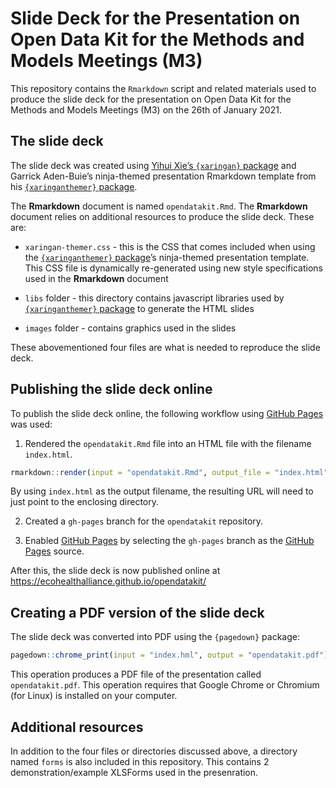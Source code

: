 
<!-- README.md is generated from README.Rmd. Please edit that file -->

# Slide Deck for the Presentation on Open Data Kit for the Methods and Models Meetings (M3)

<!-- badges: start -->

<!-- badges: end -->

This repository contains the `Rmarkdown` script and related materials
used to produce the slide deck for the presentation on Open Data Kit for
the Methods and Models Meetings (M3) on the 26th of January 2021.

## The slide deck

The slide deck was created using [Yihui Xie’s `{xaringan}`
package](https://github.com/yihui/xaringan) and Garrick Aden-Buie’s
ninja-themed presentation Rmarkdown template from his
[`{xaringanthemer}`
package](https://github.com/gadenbuie/xaringanthemer).

The **Rmarkdown** document is named `opendatakit.Rmd`. The **Rmarkdown**
document relies on additional resources to produce the slide deck. These
are:

  - `xaringan-themer.css` - this is the CSS that comes included when
    using the [`{xaringanthemer}`
    package](https://github.com/gadenbuie/xaringanthemer)’s ninja-themed
    presentation template. This CSS file is dynamically re-generated
    using new style specifications used in the **Rmarkdown** document

  - `libs` folder - this directory contains javascript libraries used by
    [`{xaringanthemer}`
    package](https://github.com/gadenbuie/xaringanthemer) to generate
    the HTML slides

  - `images` folder - contains graphics used in the slides

These abovementioned four files are what is needed to reproduce the
slide deck.

## Publishing the slide deck online

To publish the slide deck online, the following workflow using [GitHub
Pages](https://pages.github.com) was used:

1.  Rendered the `opendatakit.Rmd` file into an HTML file with the
    filename `index.html`.

<!-- end list -->

``` r
rmarkdown::render(input = "opendatakit.Rmd", output_file = "index.html")
```

By using `index.html` as the output filename, the resulting URL will
need to just point to the enclosing directory.

2.  Created a `gh-pages` branch for the `opendatakit` repository.

3.  Enabled [GitHub Pages](https://pages.github.com) by selecting the
    `gh-pages` branch as the [GitHub Pages](https://pages.github.com)
    source.

After this, the slide deck is now published online at
<https://ecohealthalliance.github.io/opendatakit/>

## Creating a PDF version of the slide deck

The slide deck was converted into PDF using the `{pagedown}` package:

``` r
pagedown::chrome_print(input = "index.hml", output = "opendatakit.pdf")
```

This operation produces a PDF file of the presentation called
`opendatakit.pdf`. This operation requires that Google Chrome or
Chromium (for Linux) is installed on your computer.

## Additional resources

In addition to the four files or directories discussed above, a
directory named `forms` is also included in this repository. This
contains 2 demonstration/example XLSForms used in the presenration.
